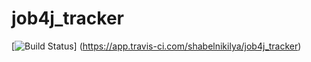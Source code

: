 # job4j_tracker
[![Build Status](https://app.travis-ci.com/shabelnikilya/job4j_tracker.svg?branch=master)]
(https://app.travis-ci.com/shabelnikilya/job4j_tracker)